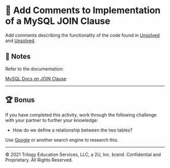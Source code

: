# 📐 Add Comments to Implementation of a MySQL JOIN Clause

Add comments describing the functionality of the code found in [Unsolved](./Unsolved/db/query.sql) and [Unsolved](./Unsolved/db/schema.sql).

## 📝 Notes

Refer to the documentation: 

[MySQL Docs on JOIN Clause](https://dev.mysql.com/doc/refman/8.0/en/join.html)

---

## 🏆 Bonus

If you have completed this activity, work through the following challenge with your partner to further your knowledge:

* How do we define a relationship between the two tables?

Use [Google](https://www.google.com) or another search engine to research this.

---
© 2021 Trilogy Education Services, LLC, a 2U, Inc. brand. Confidential and Proprietary. All Rights Reserved.
